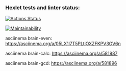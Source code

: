 ### Hexlet tests and linter status:

[![Actions Status](https://github.com/NikKha03/frontend-project-44/workflows/hexlet-check/badge.svg)](https://github.com/NikKha03/frontend-project-44/actions)

[![Maintainability](https://api.codeclimate.com/v1/badges/4534832b76bd6188dcc2/maintainability)](https://codeclimate.com/github/NikKha03/frontend-project-44/maintainability)

asciinema brain-even: https://asciinema.org/a/05LX1l7T5PLtiOXZFKPV3OV6n

asciinema brain-calc: https://asciinema.org/a/581887

asciinema brain-gcd: https://asciinema.org/a/581896
